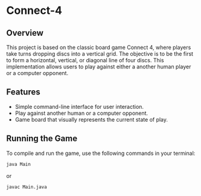 # Connect-4

## Overview
This project is based on the classic board game Connect 4, where players take turns dropping discs into a vertical grid. The objective is to be the first to form a horizontal, vertical, or diagonal line of four discs. This implementation allows users to play against either a another human player or a computer opponent.

## Features
- Simple command-line interface for user interaction.
- Play against another human or a computer opponent.
- Game board that visually represents the current state of play.

## Running the Game
To compile and run the game, use the following commands in your terminal:
```bash
java Main
```
or
```bash
javac Main.java
```